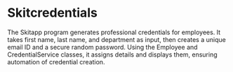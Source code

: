 # Skitcredentials
The Skitapp program generates professional credentials for employees. It takes first name, last name, and department as input, then creates a unique email ID and a secure random password. Using the Employee and CredentialService classes, it assigns details and displays them, ensuring automation of credential creation.
